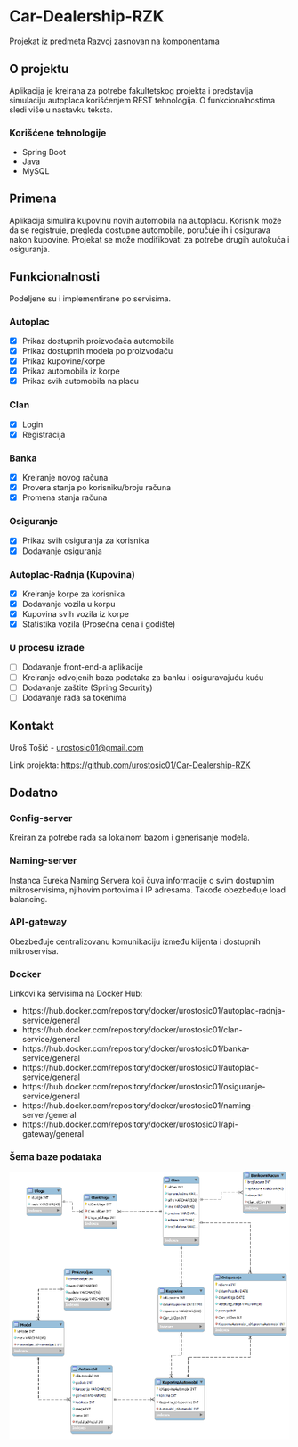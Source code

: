 # Car-Dealership-RZK

Projekat iz predmeta Razvoj zasnovan na komponentama

## O projektu
Aplikacija je kreirana za potrebe fakultetskog projekta i predstavlja simulaciju autoplaca korišćenjem REST tehnologija. O funkcionalnostima sledi više u nastavku teksta. 
  ### Korišćene tehnologije
  <ul>
    <li>Spring Boot</li>
    <li>Java</li>
    <li>MySQL</li>
    
  </ul>

## Primena
Aplikacija simulira kupovinu novih automobila na autoplacu. Korisnik može da se registruje, pregleda dostupne automobile, poručuje ih i osigurava nakon kupovine. Projekat se može modifikovati za potrebe drugih autokuća i osiguranja.

## Funkcionalnosti
Podeljene su i implementirane po servisima.

### Autoplac
- [x] Prikaz dostupnih proizvođača automobila
- [x] Prikaz dostupnih modela po proizvođaču
- [x] Prikaz kupovine/korpe
- [x] Prikaz automobila iz korpe
- [x] Prikaz svih automobila na placu
 
### Clan
- [x] Login
- [x] Registracija
      
### Banka
- [x] Kreiranje novog računa
- [x] Provera stanja po korisniku/broju računa
- [x] Promena stanja računa 

### Osiguranje
- [x] Prikaz svih osiguranja za korisnika
- [x] Dodavanje osiguranja

### Autoplac-Radnja (Kupovina)
- [x] Kreiranje korpe za korisnika
- [x] Dodavanje vozila u korpu
- [x] Kupovina svih vozila iz korpe
- [x] Statistika vozila (Prosečna cena i godište) 

### U procesu izrade
- [ ] Dodavanje front-end-a aplikacije
- [ ] Kreiranje odvojenih baza podataka za banku i osiguravajuću kuću
- [ ] Dodavanje zaštite (Spring Security)
- [ ] Dodavanje rada sa tokenima

## Kontakt
Uroš Tošić - urostosic01@gmail.com

Link projekta: https://github.com/urostosic01/Car-Dealership-RZK

## Dodatno

### Config-server 
Kreiran za potrebe rada sa lokalnom bazom i generisanje modela. 
### Naming-server 
Instanca Eureka Naming Servera koji čuva informacije o svim dostupnim mikroservisima, njihovim portovima i IP adresama. Takođe obezbeđuje load balancing.
### API-gateway
Obezbeđuje centralizovanu komunikaciju između klijenta i dostupnih mikroservisa. 

### Docker 
Linkovi ka servisima na Docker Hub:
<ul>
  <li>https://hub.docker.com/repository/docker/urostosic01/autoplac-radnja-service/general</li>
  <li>https://hub.docker.com/repository/docker/urostosic01/clan-service/general</li>
  <li>https://hub.docker.com/repository/docker/urostosic01/banka-service/general</li>
  <li>https://hub.docker.com/repository/docker/urostosic01/autoplac-service/general</li>
  <li>https://hub.docker.com/repository/docker/urostosic01/osiguranje-service/general</li>
  <li>https://hub.docker.com/repository/docker/urostosic01/naming-server/general</li>
  <li>https://hub.docker.com/repository/docker/urostosic01/api-gateway/general</li>
</ul>

### Šema baze podataka 
<p align="center">
  <img src="https://github.com/urostosic01/Car-Dealership-RZK/blob/main/RZK_db.png" alt="db_shema">
</p>

